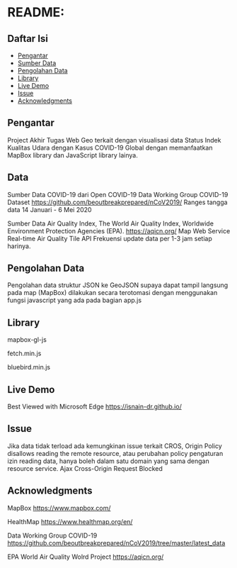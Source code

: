 README: 
=================================================

Daftar Isi
-----------------

* [Pengantar](#pengantar)
* [Sumber Data](#sumber-data)
* [Pengolahan Data](#pengolahan-data)
* [Library](#library)
* [Live Demo](#live-demo)
* [Issue](#issue)
* [Acknowledgments](#acknowledgments)



Pengantar
------------

Project Akhir Tugas Web Geo terkait dengan visualisasi data Status Indek Kualitas Udara dengan Kasus COVID-19 Global dengan memanfaatkan MapBox library dan  JavaScript library lainya.


Data
------------

Sumber Data COVID-19 dari Open COVID-19 Data Working Group COVID-19 Dataset
https://github.com/beoutbreakprepared/nCoV2019/
Ranges tangga data 14 Januari - 6 Mei 2020

Sumber Data Air Quality Index, The World Air Quality Index, Worldwide Environment Protection Agencies (EPA).
https://aqicn.org/
Map Web Service Real-time Air Quality Tile API
Frekuensi update data per 1-3 jam setiap harinya.

Pengolahan Data
------------
Pengolahan data struktur JSON ke GeoJSON supaya dapat tampil langsung pada map (MapBox) dilakukan secara terotomasi dengan menggunakan fungsi javascript yang ada pada bagian app.js


Library
-----

mapbox-gl-js

fetch.min.js

bluebird.min.js

Live Demo
---------------
Best Viewed with Microsoft Edge
https://isnain-dr.github.io/

Issue
-----

Jika data tidak terload ada kemungkinan issue terkait CROS, Origin Policy disallows reading the remote resource, atau perubahan policy pengaturan izin reading data, hanya boleh dalam satu domain yang sama dengan resource service. 
Ajax Cross-Origin Request Blocked

Acknowledgments
---------------

MapBox https://www.mapbox.com/

HealthMap https://www.healthmap.org/en/

Data Working Group COVID-19 https://github.com/beoutbreakprepared/nCoV2019/tree/master/latest_data

EPA World Air Quality Wolrd Project https://aqicn.org/

